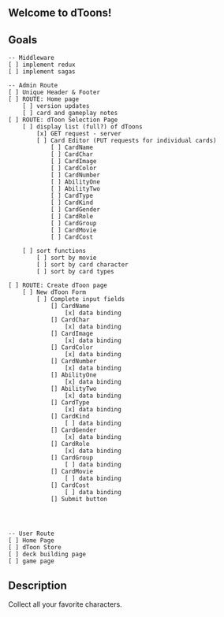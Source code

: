 
## Welcome to dToons! 

## Goals

    -- Middleware
    [ ] implement redux
    [ ] implement sagas

    -- Admin Route
    [ ] Unique Header & Footer
    [ ] ROUTE: Home page
        [ ] version updates
        [ ] card and gameplay notes
    [ ] ROUTE: dToon Selection Page
        [ ] display list (full?) of dToons
            [x] GET request - server
            [ ] Card Editor (PUT requests for individual cards)
                [ ] CardName
                [ ] CardChar
                [ ] CardImage
                [ ] CardColor
                [ ] CardNumber
                [ ] AbilityOne
                [ ] AbilityTwo
                [ ] CardType
                [ ] CardKind
                [ ] CardGender
                [ ] CardRole
                [ ] CardGroup
                [ ] CardMovie
                [ ] CardCost

        [ ] sort functions
            [ ] sort by movie
            [ ] sort by card character
            [ ] sort by card types
        
    [ ] ROUTE: Create dToon page
        [ ] New dToon Form
            [ ] Complete input fields
                [] CardName
                    [x] data binding
                [] CardChar
                    [x] data binding
                [] CardImage
                    [x] data binding
                [] CardColor
                    [x] data binding
                [] CardNumber
                    [x] data binding
                [] AbilityOne
                    [x] data binding
                [] AbilityTwo
                    [x] data binding
                [] CardType
                    [x] data binding
                [] CardKind
                    [ ] data binding
                [] CardGender
                    [x] data binding
                [] CardRole
                    [x] data binding
                [] CardGroup
                    [ ] data binding
                [] CardMovie
                    [ ] data binding
                [] CardCost
                    [ ] data binding
                [] Submit button




    -- User Route
    [ ] Home Page
    [ ] dToon Store
    [ ] deck building page
    [ ] game page


## Description
Collect all your favorite characters.

